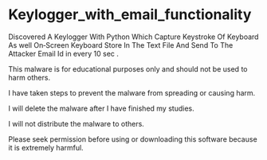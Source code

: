 # Keylogger_with_email_functionality
Discovered A Keylogger With Python Which Capture Keystroke Of Keyboard As well On‑Screen Keyboard Store In The Text File And Send To The Attacker Email Id in every 10 sec .

This malware is for educational purposes only and should not be used to harm others.

I have taken steps to prevent the malware from spreading or causing harm.

I will delete the malware after I have finished my studies.

I will not distribute the malware to others.

Please seek permission before using or downloading this software because it is extremely harmful.
